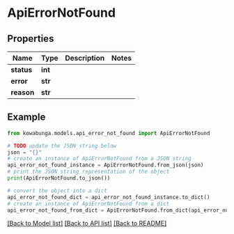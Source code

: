 # ApiErrorNotFound


## Properties

Name | Type | Description | Notes
------------ | ------------- | ------------- | -------------
**status** | **int** |  | 
**error** | **str** |  | 
**reason** | **str** |  | 

## Example

```python
from kowabunga.models.api_error_not_found import ApiErrorNotFound

# TODO update the JSON string below
json = "{}"
# create an instance of ApiErrorNotFound from a JSON string
api_error_not_found_instance = ApiErrorNotFound.from_json(json)
# print the JSON string representation of the object
print(ApiErrorNotFound.to_json())

# convert the object into a dict
api_error_not_found_dict = api_error_not_found_instance.to_dict()
# create an instance of ApiErrorNotFound from a dict
api_error_not_found_from_dict = ApiErrorNotFound.from_dict(api_error_not_found_dict)
```
[[Back to Model list]](../README.md#documentation-for-models) [[Back to API list]](../README.md#documentation-for-api-endpoints) [[Back to README]](../README.md)


